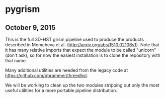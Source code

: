 # pygrism

October 9, 2015
---------------

This is the full 3D-HST grism pipeline used to produce the products described in
Momcheva et al. (http://arxiv.org/abs/1510.02106v1).  Note that it has many relative imports that
expect the module to be called "unicorn" (don't ask), so for now the easiest installation is to clone
the repository with that name.

Many additional utilities are needed from the legacy code at https://github.com/gbrammer/threedhst.

We will be working to clean up the two modules stripping out only the most useful utilities for a 
more portable pipeline distribution.

